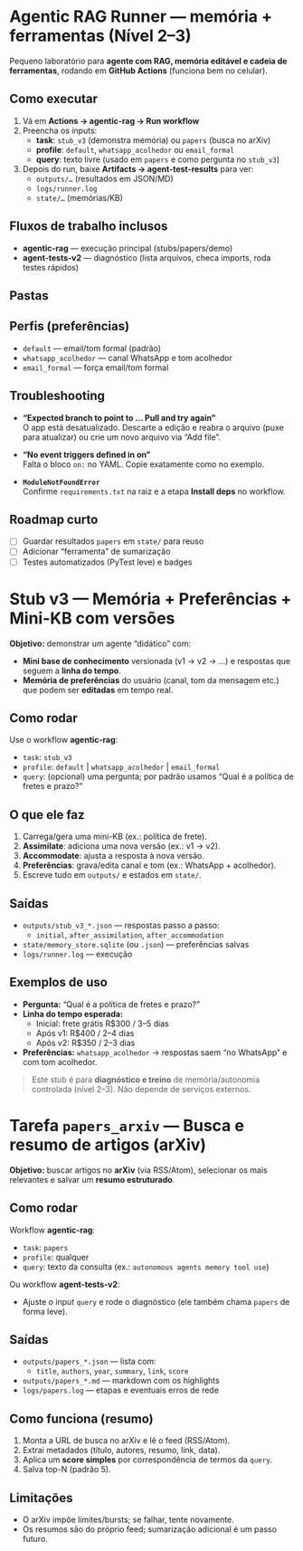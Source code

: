 
# Agentic RAG Runner — memória + ferramentas (Nível 2–3)

Pequeno laboratório para **agente com RAG, memória editável e cadeia de ferramentas**, rodando em **GitHub Actions** (funciona bem no celular).

## Como executar

1. Vá em **Actions → agentic-rag → Run workflow**  
2. Preencha os inputs:
   - **task**: `stub_v3` (demonstra memória) ou `papers` (busca no arXiv)
   - **profile**: `default`, `whatsapp_acolhedor` ou `email_formal`
   - **query**: texto livre (usado em `papers` e como pergunta no `stub_v3`)
3. Depois do run, baixe **Artifacts → agent-test-results** para ver:
   - `outputs/…` (resultados em JSON/MD)
   - `logs/runner.log`
   - `state/…` (memórias/KB)

## Fluxos de trabalho inclusos

- **agentic-rag** — execução principal (stubs/papers/demo)  
- **agent-tests-v2** — diagnóstico (lista arquivos, checa imports, roda testes rápidos)

## Pastas
## Perfis (preferências)

- `default` — email/tom formal (padrão)
- `whatsapp_acolhedor` — canal WhatsApp e tom acolhedor
- `email_formal` — força email/tom formal

## Troubleshooting

- **“Expected branch to point to … Pull and try again”**  
  O app está desatualizado. Descarte a edição e reabra o arquivo (puxe para atualizar) ou crie um novo arquivo via “Add file”.

- **“No event triggers defined in on”**  
  Falta o bloco `on:` no YAML. Copie exatamente como no exemplo.

- **`ModuleNotFoundError`**  
  Confirme `requirements.txt` na raiz e a etapa **Install deps** no workflow.

## Roadmap curto

- [ ] Guardar resultados `papers` em `state/` para reuso
- [ ] Adicionar “ferramenta” de sumarização
- [ ] Testes automatizados (PyTest leve) e badges
# Stub v3 — Memória + Preferências + Mini-KB com versões

**Objetivo:** demonstrar um agente “didático” com:
- **Mini base de conhecimento** versionada (v1 → v2 → …) e respostas que seguem a **linha do tempo**.
- **Memória de preferências** do usuário (canal, tom da mensagem etc.) que podem ser **editadas** em tempo real.

## Como rodar
Use o workflow **agentic-rag**:
- `task`: `stub_v3`
- `profile`: `default` | `whatsapp_acolhedor` | `email_formal`
- `query`: (opcional) uma pergunta; por padrão usamos “Qual é a política de fretes e prazo?”

## O que ele faz
1. Carrega/gera uma mini-KB (ex.: política de frete).
2. **Assimilate**: adiciona uma nova versão (ex.: v1 → v2).
3. **Accommodate**: ajusta a resposta à nova versão.
4. **Preferências**: grava/edita canal e tom (ex.: WhatsApp + acolhedor).
5. Escreve tudo em `outputs/` e estados em `state/`.

## Saídas
- `outputs/stub_v3_*.json` — respostas passo a passo:
  - `initial`, `after_assimilation`, `after_accommodation`
- `state/memory_store.sqlite` (ou `.json`) — preferências salvas
- `logs/runner.log` — execução

## Exemplos de uso
- **Pergunta:** “Qual é a política de fretes e prazo?”
- **Linha do tempo esperada:**
  - Inicial: frete grátis R$300 / 3–5 dias
  - Após v1: R$400 / 2–4 dias
  - Após v2: R$350 / 2–3 dias
- **Preferências:** `whatsapp_acolhedor` → respostas saem “no WhatsApp” e com tom acolhedor.

> Este stub é para **diagnóstico e treino** de memória/autonomia controlada (nível 2–3). Não depende de serviços externos.
# Tarefa `papers_arxiv` — Busca e resumo de artigos (arXiv)

**Objetivo:** buscar artigos no **arXiv** (via RSS/Atom), selecionar os mais relevantes e salvar um **resumo estruturado**.

## Como rodar
Workflow **agentic-rag**:
- `task`: `papers`
- `profile`: qualquer
- `query`: texto da consulta (ex.: `autonomous agents memory tool use`)

Ou workflow **agent-tests-v2**:
- Ajuste o input `query` e rode o diagnóstico (ele também chama `papers` de forma leve).

## Saídas
- `outputs/papers_*.json` — lista com:
  - `title`, `authors`, `year`, `summary`, `link`, `score`
- `outputs/papers_*.md` — markdown com os highlights
- `logs/papers.log` — etapas e eventuais erros de rede

## Como funciona (resumo)
1. Monta a URL de busca no arXiv e lê o feed (RSS/Atom).
2. Extrai metadados (título, autores, resumo, link, data).
3. Aplica um **score simples** por correspondência de termos da `query`.
4. Salva top-N (padrão 5).

## Limitações
- O arXiv impõe limites/bursts; se falhar, tente novamente.
- Os resumos são do próprio feed; sumarização adicional é um passo futuro.